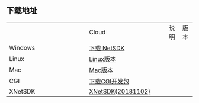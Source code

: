 ## 下载地址

 <table>
 <tr><td style="width:200px;"> </td><td style="width:200px;">Cloud</td><td>说明</td><td>版本</td></tr>
 <tr><td>Windows</td><td><a href="https://kss.ksyun.com/xmcfs/sdk/NETSDK(20181023).zip">下载 NetSDK</a>
  </td><td></td><td></td></tr>
 <tr><td>Linux</td><td><a href="https://kss.ksyun.com/xmcfs/sdk/Linux(20170519).zip">Linux版本</a></td><td></td><td></td></tr>
<tr><td>Mac</td><td><a href="https://kss.ksyun.com/xmcfs/sdk/MAC(20170518).zip">Mac版本</a></td><td></td><td></td></tr>
 <tr><td>CGI</td><td><a href="https://kss.ksyun.com/xmcfs/sdk/CGI_demo.zip">下载CGI开发包</a></td><td></td><td></td></tr>
 <tr><td>XNetSDK</td><td><a href="https://obs-cn-xm.obs.cn-south-1.myhwclouds.com/openPlat/20181102/XNetSDK(20181102).zip">XNetSDK(20181102)</a></td><td></td><td></td></tr>
 </table>
